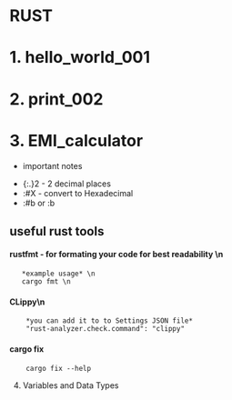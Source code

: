 # RUST
# 1. hello_world_001
# 2. print_002
# 3. EMI_calculator
* important notes
- {:.}2 - 2 decimal places 
- :#X - convert to Hexadecimal
- :#b or :b 
## useful rust tools
#### rustfmt - for formating your code for best readability \n
       *example usage* \n
       cargo fmt \n
#### CLippy\n
        *you can add it to to Settings JSON file*
        "rust-analyzer.check.command": "clippy"
#### cargo fix 
        cargo fix --help

4. Variables and Data Types




         
